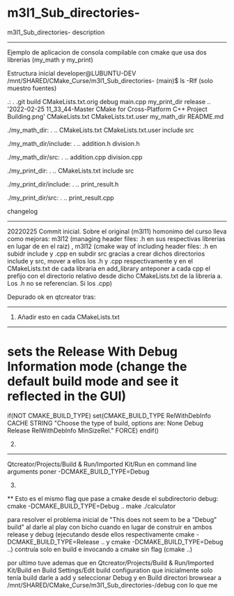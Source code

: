 # m3l1_Sub_directories-
m3l1_Sub_directories- description

*********************************************************************************************************
Ejemplo de aplicacion de consola compilable con cmake que usa dos librerias (my_math y my_print) 


Estructura inicial
developer@LUBUNTU-DEV /mnt/SHARED/CMake_Curse/m3l1_Sub_directories- (main)$ ls -Rlf
(solo muestro fuentes)


.:
 .    .git                                                                            build            CMakeLists.txt.orig   debug    main.cpp      my_print_dir   release
 ..  '2022-02-25 11_33_44-Master CMake for Cross-Platform C++ Project Building.png'   CMakeLists.txt   CMakeLists.txt.user   my_math_dir   README.md  



./my_math_dir:
.  ..  CMakeLists.txt  CMakeLists.txt.user  include  src

./my_math_dir/include:
.  ..  addition.h  division.h

./my_math_dir/src:
.  ..  addition.cpp  division.cpp

./my_print_dir:
.  ..  CMakeLists.txt  include  src 

./my_print_dir/include:
.  ..  print_result.h

./my_print_dir/src:
.  ..  print_result.cpp


changelog
***************
20220225 Commit inicial. Sobre el original (m3l11) homonimo del curso lleva como mejoras: m3l12 (managing header files: .h en sus respectivas librerias en lugar de en el raiz) ,  m3l12 (cmake way of including header files: .h en subidr include y .cpp en subdir src gracias a crear dichos directorios include y src, mover a ellos los .h y .cpp respectivamente y en el CMakeLists.txt de cada libraria en add_library anteponer a cada cpp el prefijo con el directorio relativo desde dicho CMakeLists.txt de la libreria a. Los .h no se referencian. Si los .cpp)


Depurado ok en qtcreator tras:
*************************************************************************************************************
1. Añadir esto en cada CMakeLists.txt
***
#  sets the Release With Debug Information mode (change the default build mode and see it reflected in the GUI)
if(NOT CMAKE_BUILD_TYPE)
  set(CMAKE_BUILD_TYPE RelWithDebInfo CACHE STRING
      "Choose the type of build, options are: None Debug Release RelWithDebInfo MinSizeRel."
      FORCE)
endif()

2.
***
Qtcreator/Projects/Build & Run/Imported Kit/Run en  command line arguments poner -DCMAKE_BUILD_TYPE=Debug

3.
**
Esto es el mismo flag que pase a cmake desde el subdirectorio debug:
cmake -DCMAKE_BUILD_TYPE=Debug ..
make
./calculator


para resolver el problema inicial de "This does not seem to be a "Debug" build" al darle al play con bicho cuando en lugar de construir en ambos release y debug (ejecutando desde ellos respectivamente cmake -DCMAKE_BUILD_TYPE=Release .. y cmake -DCMAKE_BUILD_TYPE=Debug ..) contruía solo en build e invocando a cmake sin flag (cmake ..)

por ultimo tuve ademas que en
Qtcreator/Projects/Build & Run/Imported Kit/Build en Build Settings/Edit build configuration que inicialmente solo tenía build darle a add y seleccionar Debug y en Build directori browsear a /mnt/SHARED/CMake_Curse/m3l1_Sub_directories-/debug con lo que me 


